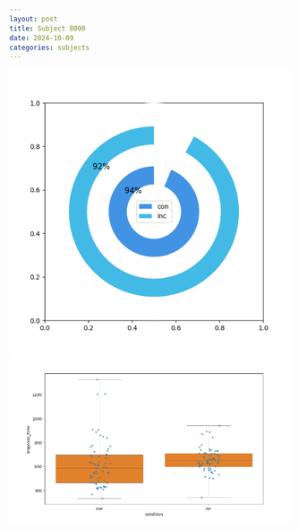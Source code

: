 ```yaml
---
layout: post
title: Subject 8000
date: 2024-10-09
categories: subjects
---
```


![](data/8000/run-8/8000_accuracy_by_condition.png)
![](data/8000/run-8/8000_rt.png)
